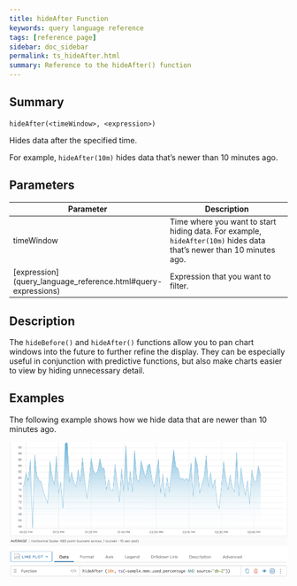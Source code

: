 ```yaml
---
title: hideAfter Function
keywords: query language reference
tags: [reference page]
sidebar: doc_sidebar
permalink: ts_hideAfter.html
summary: Reference to the hideAfter() function
---
```

## Summary
```
hideAfter(<timeWindow>, <expression>)
```
Hides data after the specified time.

For example, `hideAfter(10m)` hides data that’s newer than 10 minutes ago.


## Parameters
<table>
<tbody>
<thead>
<tr><th width="20%">Parameter</th><th width="80%">Description</th></tr>
</thead>
<tr>
<td>timeWindow</td>
<td>Time where you want to start hiding data.  For example, <code>hideAfter(10m)</code> hides data that’s newer than 10 minutes ago. </td></tr>
<tr>
<td markdown="span"> [expression](query_language_reference.html#query-expressions)</td>
<td>Expression that you want to filter.</td>
</tr>
</tbody>
</table>

## Description

The `hideBefore()` and `hideAfter()` functions allow you to  pan chart windows into the future to further refine the display. They can be especially useful in conjunction with predictive functions, but also make charts easier to view by hiding unnecessary detail.

## Examples

The following example shows how we hide data that are newer than 10 minutes ago.

![hide after example](images/ts_hideAfter.png)
